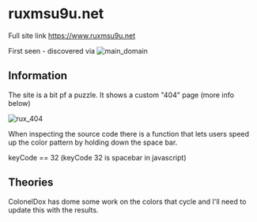 ruxmsu9u.net
============

Full site link https://www.ruxmsu9u.net

First seen - discovered via ![main_domain](https://github.com/z3r07h/Mr-R0B0T-s03-ARG/tree/master/Sites/maindomain.co)


Information
-----------

The site is a bit pf a puzzle. It shows a custom "404" page (more info below)

![rux_404](https://github.com/z3r07h/Mr-R0B0T-s03-ARG/tree/master/Sites/ruxmsu9u.net/ruxmsu9u.net.jpg)

When inspecting the source code there is a function that lets users speed up the color pattern by holding down the space bar. 

keyCode == 32  (keyCode 32 is spacebar in javascript)


Theories
--------

ColonelDox has dome some work on the colors that cycle and I'll need to update this with the results. 


